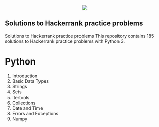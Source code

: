 <p align="center"><a href="https://www.hackerrank.com/cesar_desidera"><img src="https://i0.wp.com/gradsingames.com/wp-content/uploads/2016/05/856771_668224053197841_1943699009_o.png" ></a></p>

## Solutions to Hackerrank practice problems

Solutions to Hackerrank practice problems
This repository contains 185 solutions to Hackerrank practice problems with Python 3.

# Python
  01. Introduction
  02. Basic Data Types
  03. Strings
  04. Sets
  06. Itertools
  07. Collections
  08. Date and Time
  09. Errors and Exceptions
  16. Numpy
